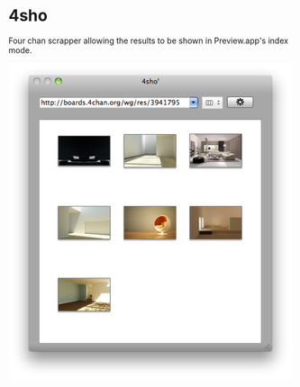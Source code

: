 # 4sho

Four chan scrapper allowing the results to be shown in Preview.app's index
mode.

![main](https://github.com/gaving/4sho/raw/master/site/1.png)
